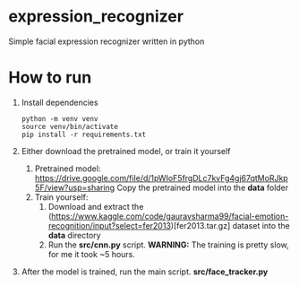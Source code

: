 # expression_recognizer
Simple facial expression recognizer written in python

# How to run

1. Install dependencies

    ```
    python -m venv venv
    source venv/bin/activate
    pip install -r requirements.txt
    ```
2. Either download the pretrained model, or train it yourself
    1. Pretrained model: https://drive.google.com/file/d/1pWIoF5frgDLc7kvFg4gj67qtMoRJkp5F/view?usp=sharing
        Copy the pretrained model into the **data** folder
    2. Train yourself: 
        1. Download and extract the (https://www.kaggle.com/code/gauravsharma99/facial-emotion-recognition/input?select=fer2013)[fer2013.tar.gz] dataset into the **data** directory
        2. Run the **src/cnn.py** script. **WARNING:** The training is pretty slow, for me it took ~5 hours.
    
3. After the model is trained, run the main script. **src/face_tracker.py**
